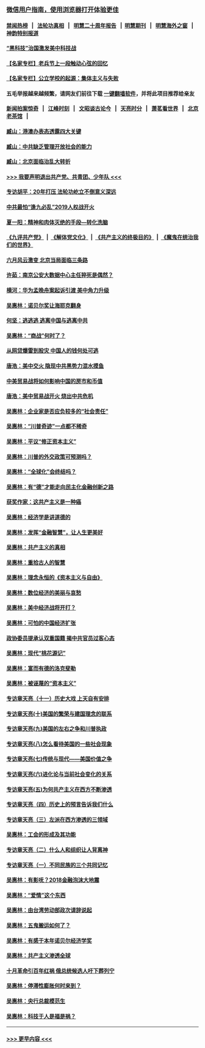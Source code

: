 ### [微信用户指南，使用浏览器打开体验更佳](https://github.com/gfw-breaker/banned-news1/blob/master/indexes/wechat-guide.md?t=0)
#### [禁闻热榜](热点新闻.md?t=0)  &nbsp;&nbsp;|&nbsp;&nbsp; [法轮功真相](https://github.com/gfw-breaker/truth/blob/master/README.md?t=0) &nbsp;&nbsp;|&nbsp;&nbsp; [明慧二十周年报告](https://github.com/gfw-breaker/mh-reports/blob/master/README.md?t=0) &nbsp;&nbsp;|&nbsp;&nbsp;[明慧期刊](https://github.com/gfw-breaker/mh-qikan) &nbsp;&nbsp;|&nbsp;&nbsp; [明慧海外之窗](https://github.com/gfw-breaker/mh-news/blob/master/README.md?t=0) &nbsp;&nbsp;|&nbsp;&nbsp; [神韵特别报道](https://github.com/gfw-breaker/mh-news/blob/master/shenyun.md?t=0)
#### [“黑科技”治国激发美中科技战](../pages/nsc423/n11638056.md?t=02071755) 
#### [【名家专栏】老兵节上一段触动心弦的回忆](../pages/nsc423/n11646016.md?t=02071755) 
#### [【名家专栏】公立学校的起源：集体主义与失败](../pages/nsc423/n11601833.md?t=02071755) 
#### 五毛举报越来越频繁，请网友们前往下载 [一键翻墙软件](https://github.com/gfw-breaker/ssr-accounts)，并将此项目推荐给亲友
#### [新闻拍案惊奇](https://github.com/gfw-breaker/banned-news1/blob/master/pages/link4.md) &nbsp;&nbsp;|&nbsp;&nbsp; [江峰时刻](https://github.com/gfw-breaker/banned-news1/blob/master/pages/link4.md) &nbsp;&nbsp;|&nbsp;&nbsp; [文昭谈古论今](https://github.com/gfw-breaker/banned-news1/blob/master/pages/link4.md) &nbsp;&nbsp;|&nbsp;&nbsp; [天亮时分](https://github.com/gfw-breaker/banned-news1/blob/master/pages/link4.md) &nbsp;&nbsp;|&nbsp;&nbsp; [萧茗看世界](https://github.com/gfw-breaker/banned-news1/blob/master/pages/link4.md) &nbsp;&nbsp;|&nbsp;&nbsp; [北京老茶馆](https://github.com/gfw-breaker/banned-news1/blob/master/pages/link4.md) &nbsp;&nbsp;|&nbsp;&nbsp; 
#### [臧山：港澳办表态透露四大关键](../pages/nsc423/n11421628.md?t=02071755) 
#### [臧山：中共缺乏管理开放社会的能力](../pages/nsc423/n11407457.md?t=02071755) 
#### [臧山：北京面临治乱大转折](../pages/nsc423/n11406895.md?t=02071755) 
#### [>>> 我要声明退出共产党、共青团、少年队 <<<](https://github.com/begood0513/goodnews/blob/master/quit/letter.md) 
#### [专访胡平：20年打压 法轮功屹立不倒意义深远](../pages/nsc423/n11398800.md?t=02071755) 
#### [中共最怕“逢九必乱”2019人权战开火](../pages/nsc423/n11385248.md?t=02071755) 
#### [夏一阳：精神和肉体灭绝的手段—转化洗脑](../pages/nsc423/n11368250.md?t=02071755) 
#### [《九评共产党》](https://github.com/begood0513/9ping.md/blob/master/README.md) &nbsp;|&nbsp; [《解体党文化》](../../../../jtdwh.md/blob/master/README.md)  &nbsp;|&nbsp; [《共产主义的终极目的》](../../../../gczydzjmd.md/blob/master/README.md) &nbsp;|&nbsp; [《魔鬼在统治我们的世界》](../../../../mgztzwmdsj.md/blob/master/README.md) 
#### [六月风云激变 北京当局面临三条路](../pages/nsc423/n11313668.md?t=02071755) 
#### [许茹：南京公安大数据中心主任猝死是偶然？](../pages/nsc423/n11064744.md?t=02071755) 
#### [横河：华为孟晚舟案起诉引渡 美中角力升级](../pages/nsc423/n11027230.md?t=02071755) 
#### [吴惠林：诺贝尔奖让海耶克翻身](../pages/nsc423/n10890049.md?t=02071755) 
#### [何坚：逃逃逃 逃离中国与逃离中共](../pages/nsc423/n10592891.md?t=02071755) 
#### [吴惠林：“商战”何时了？](../pages/nsc423/n10573558.md?t=02071755) 
#### [从网贷爆雷到股灾 中国人的钱何处可逃](../pages/nsc423/n10572800.md?t=02071755) 
#### [唐浩：美中交火 隐现中共黑势力混水摸鱼](../pages/nsc423/n10544040.md?t=02071755) 
#### [中美贸易战将如何影响中国的房市和币值](../pages/nsc423/n10543697.md?t=02071755) 
#### [唐浩：美中贸易战开火 烧出中共危机](../pages/nsc423/n10540126.md?t=02071755) 
#### [吴惠林：企业家是否应负较多的“社会责任”](../pages/nsc423/n10535022.md?t=02071755) 
#### [吴惠林：“川普奇迹”一点都不稀奇](../pages/nsc423/n10512808.md?t=02071755) 
#### [吴惠林：平议“修正资本主义”](../pages/nsc423/n10495724.md?t=02071755) 
#### [吴惠林：川普的外交政策可预测吗？](../pages/nsc423/n10462387.md?t=02071755) 
#### [吴惠林：“全球化”会终结吗？](../pages/nsc423/n10452838.md?t=02071755) 
#### [吴惠林：有“德”才能走向民主化金融创新之路](../pages/nsc423/n10432292.md?t=02071755) 
#### [获奖作家：这共产主义是一种癌](../pages/nsc423/n10431541.md?t=02071755) 
#### [吴惠林：经济学是讲道德的](../pages/nsc423/n10398014.md?t=02071755) 
#### [吴惠林：发挥“金融智慧”，让人生更美好](../pages/nsc423/n10375019.md?t=02071755) 
#### [吴惠林：共产主义的真相](../pages/nsc423/n10351394.md?t=02071755) 
#### [吴惠林：重拾古人的智慧](../pages/nsc423/n10337691.md?t=02071755) 
#### [吴惠林：理念永恒的《资本主义与自由》](../pages/nsc423/n10316274.md?t=02071755) 
#### [吴惠林：数位经济的美丽与哀愁](../pages/nsc423/n10292946.md?t=02071755) 
#### [吴惠林：美中经济战将开打？](../pages/nsc423/n10258825.md?t=02071755) 
#### [吴惠林：可怕的中国经济扩张](../pages/nsc423/n10219147.md?t=02071755) 
#### [政协委员提承认双重国籍 揭中共官员过客心态](../pages/nsc423/n10208809.md?t=02071755) 
#### [吴惠林：现代“桃花源记”](../pages/nsc423/n10185234.md?t=02071755) 
#### [吴惠林：富而有德的洛克斐勒](../pages/nsc423/n10142264.md?t=02071755) 
#### [吴惠林：被诬蔑的“资本主义”](../pages/nsc423/n10124816.md?t=02071755) 
#### [专访章天亮（十一）历史大戏 上天自有安排](../pages/nsc423/n10094905.md?t=02071755) 
#### [专访章天亮(十)美国的繁荣与建国理念的联系](../pages/nsc423/n10094899.md?t=02071755) 
#### [专访章天亮(九)美国的左右之争和川普执政](../pages/nsc423/n10094889.md?t=02071755) 
#### [专访章天亮(八)怎么看待美国的一些社会现象](../pages/nsc423/n10094857.md?t=02071755) 
#### [专访章天亮(七)传统与现代——美国价值之争](../pages/nsc423/n10093140.md?t=02071755) 
#### [专访章天亮(六)进化论与当前社会变化的关系](../pages/nsc423/n10092036.md?t=02071755) 
#### [专访章天亮(五)为何共产主义在西方不断渗透](../pages/nsc423/n10083620.md?t=02071755) 
#### [专访章天亮（四）历史上的预言告诉我们什么](../pages/nsc423/n10083606.md?t=02071755) 
#### [专访章天亮（三）左派在西方渗透的三领域](../pages/nsc423/n10081115.md?t=02071755) 
#### [吴惠林：工会的形成及其功能](../pages/nsc423/n10080633.md?t=02071755) 
#### [专访章天亮（二）什么人和组织让人背离神](../pages/nsc423/n10076637.md?t=02071755) 
#### [专访章天亮（一）不同民族的三个共同记忆](../pages/nsc423/n10074188.md?t=02071755) 
#### [吴惠林：有影呒？2018金融泡沫大地震](../pages/nsc423/n10040534.md?t=02071755) 
#### [吴惠林：“爱情”这个东西](../pages/nsc423/n10019423.md?t=02071755) 
#### [吴惠林：由台湾劳动部政次请辞说起](../pages/nsc423/n9979679.md?t=02071755) 
#### [吴惠林：五鬼搬运如何了？](../pages/nsc423/n9925338.md?t=02071755) 
#### [吴惠林：有感于本年诺贝尔经济学奖](../pages/nsc423/n9871883.md?t=02071755) 
#### [吴惠林：共产主义渗透全球](../pages/nsc423/n9812748.md?t=02071755) 
#### [十月革命引百年红祸 俄总统候选人吁下葬列宁](../pages/nsc423/n9810182.md?t=02071755) 
#### [吴惠林：停滞性膨胀何时来到？](../pages/nsc423/n9764136.md?t=02071755) 
#### [吴惠林：央行总裁模范生](../pages/nsc423/n9728134.md?t=02071755) 
#### [吴惠林：科技于人是福是祸？](../pages/nsc423/n9672982.md?t=02071755) 

----
#### [ >>> 更早内容 <<< ](../indexes/nsc423-earlier.md)
